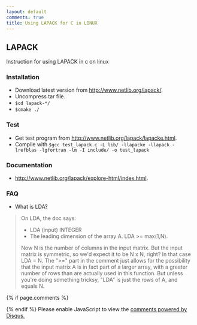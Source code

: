```yaml
---
layout: default
comments: true
title: Using LAPACK for C in LINUX
---
```

## LAPACK
Instruction for using LAPACK in c on linux

### Installation
* Download latest version from http://www.netlib.org/lapack/.
* Uncompress tar file.
* `$cd lapack-*/`
* `$cmake ./`
### Test
* Get test program from http://www.netlib.org/lapack/lapacke.html.
* Compile with `$gcc test_lapack.c -L lib/ -llapacke -llapack -lrefblas -lgfortran -lm -I include/ -o test_lapack` 
      
### Documentation
* http://www.netlib.org/lapack/explore-html/index.html.

### FAQ
* What is LDA?
>On LDA, the doc says:
>
>* LDA (input) INTEGER
>* The leading dimension of the array A. LDA >= max(1,N).
>
>Now N is the number of columns in the input matrix. But the input matrix is
>symmetric, so we'd expect it to be N x N, right? In that case LDA = N.
>The ">=" part in the comment just allows for the possibility that the
>input matrix A is in fact part of a larger array, with a greater number of
>rows than are actually used in this function. But unless you're doing
>something tricksy, "LDA" is just the rows of A, and equals N.


{% if page.comments %}
<div id="disqus_thread"></div>
<script>

/**
*  RECOMMENDED CONFIGURATION VARIABLES: EDIT AND UNCOMMENT THE SECTION BELOW TO INSERT DYNAMIC VALUES FROM YOUR PLATFORM OR CMS.
*  LEARN WHY DEFINING THESE VARIABLES IS IMPORTANT: https://disqus.com/admin/universalcode/#configuration-variables*/
/*
var disqus_config = function () {
this.page.url = PAGE_URL;  // Replace PAGE_URL with your page's canonical URL variable
this.page.identifier = PAGE_IDENTIFIER; // Replace PAGE_IDENTIFIER with your page's unique identifier variable
};
*/
(function() { // DON'T EDIT BELOW THIS LINE
var d = document, s = d.createElement('script');
s.src = 'https://blog-of-ke-liu.disqus.com/embed.js';
s.setAttribute('data-timestamp', +new Date());
(d.head || d.body).appendChild(s);
})();
</script>
{% endif %}
<noscript>Please enable JavaScript to view the <a href="https://disqus.com/?ref_noscript">comments powered by Disqus.</a></noscript>
                            
